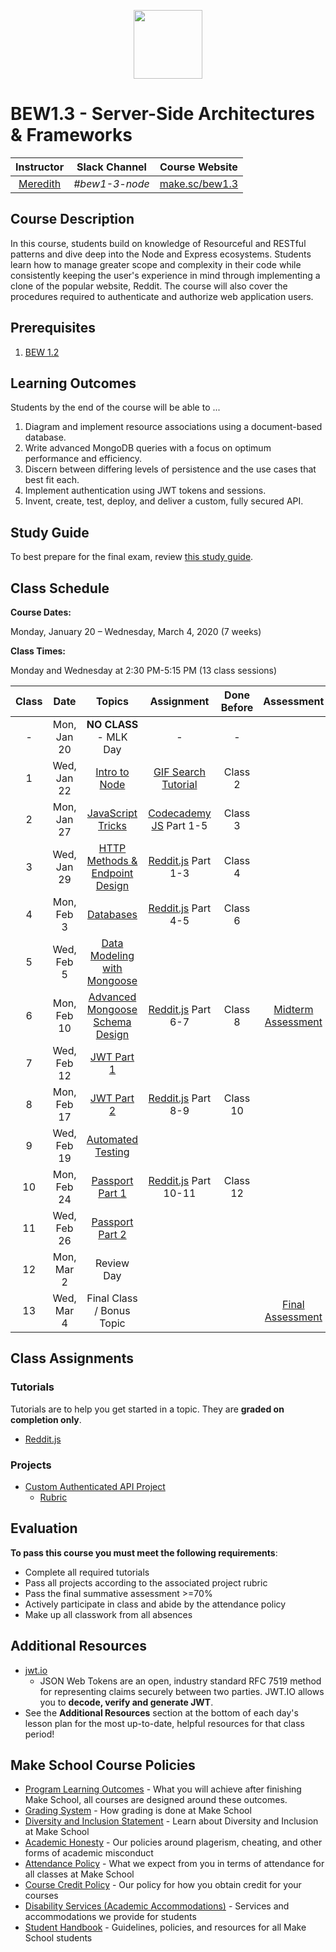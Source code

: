 <p align="center">
  <img src="node.png" height="110">
</p>

# BEW1.3 - Server-Side Architectures & Frameworks

| Instructor | Slack Channel | Course Website |
| :--------------------------------------: | :-----------: | :--------------------------------------: |
| [Meredith](https://github.com/meredithcat) | _#bew1-3-node_ | [make.sc/bew1.3](https://make.sc/bew1.3) |

## Course Description

In this course, students build on knowledge of Resourceful and RESTful patterns and dive deep into the Node and Express ecosystems. Students learn how to manage greater scope and complexity in their code while consistently keeping the user's experience in mind through implementing a clone of the popular website, Reddit. The course will also cover the procedures required to authenticate and authorize web application users.

## Prerequisites

1. [BEW 1.2](http://make.sc/bew1-2)

## Learning Outcomes

Students by the end of the course will be able to ...

1. Diagram and implement resource associations using a document-based database.
1. Write advanced MongoDB queries with a focus on optimum performance and efficiency.
1. Discern between differing levels of persistence and the use cases that best fit each.
1. Implement authentication using JWT tokens and sessions.
1. Invent, create, test, deploy, and deliver a custom, fully secured API.

## Study Guide

To best prepare for the final exam, review [this study guide](study-guide.md).

## Class Schedule

**Course Dates:**

Monday, January 20 – Wednesday, March 4, 2020 (7 weeks)

**Class Times:** 

Monday and Wednesday at 2:30 PM-5:15 PM (13 class sessions)

| Class |     Date      | Topics | Assignment | Done Before | Assessment |
| :---: | :-----------: | :--------: | :--------: | :--------: | :--------: |
|   -   |  Mon, Jan 20  | **NO CLASS** - MLK Day | - | - ||
|   1   |  Wed, Jan 22  | [Intro to Node](Lessons/01-Intro-to-Node/) | [GIF Search Tutorial] | Class 2 ||
|   2   |  Mon, Jan 27  | [JavaScript Tricks](Lessons/02-Intro-to-JS/) | [Codecademy JS] Part 1-5 | Class 3 ||
|   3   |  Wed, Jan 29  | [HTTP Methods & Endpoint Design]() | [Reddit.js] Part 1-3 | Class 4 ||
|   4   |  Mon, Feb 3   | [Databases]() | [Reddit.js] Part 4-5 | Class 6 ||
|   5   |  Wed, Feb 5   | [Data Modeling with Mongoose]() | | ||
|   6   |  Mon, Feb 10  | [Advanced Mongoose Schema Design]() | [Reddit.js] Part 6-7 | Class 8 | [Midterm Assessment] |
|   7   |  Wed, Feb 12  | [JWT Part 1]() | | ||
|   8   |  Mon, Feb 17  | [JWT Part 2]() | [Reddit.js] Part 8-9 | Class 10 ||
|   9   |  Wed, Feb 19  | [Automated Testing]() | | ||
|  10   |  Mon, Feb 24  | [Passport Part 1]() | [Reddit.js] Part 10-11 | Class 12 | |
|  11   |  Wed, Feb 26  | [Passport Part 2]() | | ||
|  12   |  Mon, Mar 2   | Review Day | | ||
|  13   |  Wed, Mar 4   | Final Class / Bonus Topic | | | [Final Assessment] |

[GIF Search Tutorial]: https://www.makeschool.com/academy/track/gif-search-app-ynu
[Codecademy JS]: https://www.codecademy.com/learn/introduction-to-javascript
[Reddit.js]: https://www.makeschool.com/academy/track/reddit-clone-in-node-js

[Midterm Assessment]: Assessments/quiz-1.md
[Final Assessment]: Assessments/quiz-2.md

## Class Assignments

### Tutorials

Tutorials are to help you get started in a topic.  They are **graded on completion only**.

* [Reddit.js](https://www.makeschool.com/academy/track/reddit-clone-in-node-js)

### Projects

* [Custom Authenticated API Project](Projects/02-Custom-API-Project.md)
  * [Rubric](Projects/Rubrics/02-Custom-API-Project.md)

## Evaluation

**To pass this course you must meet the following requirements**:

- Complete all required tutorials
- Pass all projects according to the associated project rubric
- Pass the final summative assessment >=70%
- Actively participate in class and abide by the attendance policy
- Make up all classwork from all absences

## Additional Resources

* [jwt.io](https://jwt.io)
  * JSON Web Tokens are an open, industry standard RFC 7519 method for representing claims securely between two parties. JWT.IO allows you to **decode, verify and generate JWT**.
* See the **Additional Resources** section at the bottom of each day's lesson plan for the most up-to-date, helpful resources for that class period!

## Make School Course Policies

- [Program Learning Outcomes](https://make.sc/program-learning-outcomes) - What you will achieve after finishing Make School, all courses are designed around these outcomes.
- [Grading System](https://make.sc/grading-system) - How grading is done at Make School
- [Diversity and Inclusion Statement](https://make.sc/diversity-and-inclusion-statement) - Learn about Diversity and Inclusion at Make School
- [Academic Honesty](https://make.sc/academic-honesty-policy) - Our policies around plagerism, cheating, and other forms of academic misconduct 
- [Attendance Policy](https://make.sc/attendance-policy) - What we expect from you in terms of attendance for all classes at Make School
- [Course Credit Policy](https://make.sc/course-credit-policy) - Our policy for how you obtain credit for your courses
- [Disability Services (Academic Accommodations)](https://make.sc/disability-services) - Services and accommodations we provide for students
- [Student Handbook](https://make.sc/student-handbook) - Guidelines, policies, and resources for all Make School students
